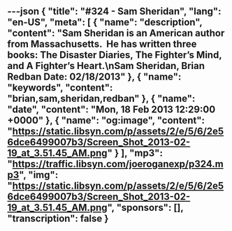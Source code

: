 ---json
{
  "title": "#324 - Sam Sheridan",
  "lang": "en-US",
  "meta": [
    {
      "name": "description",
      "content": "Sam Sheridan is an American author from Massachusetts.  He has written three books: The Disaster Diaries, The Fighter’s Mind, and A Fighter’s Heart.\nSam Sheridan, Brian Redban Date: 02/18/2013"
    },
    {
      "name": "keywords",
      "content": "brian,sam,sheridan,redban"
    },
    {
      "name": "date",
      "content": "Mon, 18 Feb 2013 12:29:00 +0000"
    },
    {
      "name": "og:image",
      "content": "https://static.libsyn.com/p/assets/2/e/5/6/2e56dce6499007b3/Screen_Shot_2013-02-19_at_3.51.45_AM.png"
    }
  ],
  "mp3": "https://traffic.libsyn.com/joeroganexp/p324.mp3",
  "img": "https://static.libsyn.com/p/assets/2/e/5/6/2e56dce6499007b3/Screen_Shot_2013-02-19_at_3.51.45_AM.png",
  "sponsors": [],
  "transcription": false
}
---
<episode-header />

<timemark seconds="0" />

<transcribe-call-to-action />

<episode-footer />
